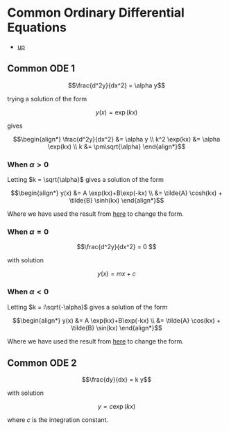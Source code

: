 # Common Ordinary Differential Equations

- [up](./Maths.md)

## Common ODE 1

``` math
\frac{d^2y}{dx^2} = \alpha y
```

trying a solution of the form 
``` math
y(x) = \exp(k x)
```

gives
``` math
\begin{align*}
\frac{d^2y}{dx^2} &= \alpha y \\
k^2 \exp(kx) &= \alpha \exp(kx) \\
k &= \pm\sqrt{\alpha}
\end{align*}
```

### When $\alpha > 0$
Letting $k = \sqrt{\alpha}$ gives a solution of the form
``` math
\begin{align*}
y(x) &= A \exp(kx)+B\exp(-kx) \\
&= \tilde{A} \cosh(kx) + \tilde{B} \sinh(kx)
\end{align*}
```
Where we have used the result from [here](./ChangeOfBasisOfTypicalSolutions.md) to change the form.


### When $\alpha = 0$
``` math
\frac{d^2y}{dx^2} = 0 
```
with solution
``` math
y(x) = m x + c
```

### When $\alpha < 0$
Letting $k = i\sqrt{-\alpha}$ gives a solution of the form
``` math
\begin{align*}
y(x) &= A \exp(kx)+B\exp(-kx) \\
&= \tilde{A} \cos(kx) + \tilde{B} \sin(kx)
\end{align*}
```
Where we have used the result from [here](./ChangeOfBasisOfTypicalSolutions.md) to change the form.

## Common ODE 2

``` math
\frac{dy}{dx} = k y
```

with solution
``` math
y=c \exp(kx)
```
where $c$ is the integration constant.

